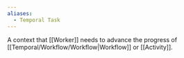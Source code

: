 ```yaml
---
aliases:
  - Temporal Task
---
```

A context that [[Worker]] needs to advance the progress of [[Temporal/Workflow/Workflow|Workflow]] or [[Activity]].
